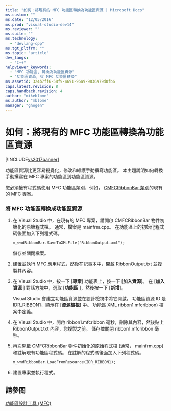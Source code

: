 ```yaml
---
title: "如何：將現有的 MFC 功能區轉換為功能區資源 | Microsoft Docs"
ms.custom: ""
ms.date: "12/05/2016"
ms.prod: "visual-studio-dev14"
ms.reviewer: ""
ms.suite: ""
ms.technology: 
  - "devlang-cpp"
ms.tgt_pltfrm: ""
ms.topic: "article"
dev_langs: 
  - "C++"
helpviewer_keywords: 
  - "MFC 功能區, 轉換為功能區資源"
  - "功能區資源, 從 MFC 功能區轉換"
ms.assetid: 324b7ff6-58f9-4691-96a9-9836a79d0fb6
caps.latest.revision: 8
caps.handback.revision: 4
author: "mikeblome"
ms.author: "mblome"
manager: "ghogen"
---
```

# 如何：將現有的 MFC 功能區轉換為功能區資源
[!INCLUDE[vs2017banner](../assembler/inline/includes/vs2017banner.md)]

功能區資源比更容易視覺化，修改和維護手動撰寫功能區。  本主題說明如何轉換手動撰寫在 MFC 專案的功能區到功能區資源。  
  
 您必須擁有程式碼使用 MFC 功能區類別，例如， [CMFCRibbonBar 類別](../mfc/reference/cmfcribbonbar-class.md)的現有的 MFC 專案。  
  
### 將 MFC 功能區轉換成功能區資源  
  
1.  在 Visual Studio 中，在現有的 MFC 專案，請開啟 CMFCRibbonBar 物件初始化的原始程式檔。  通常，檔案是 mainfrm.cpp。  在功能區上的初始化程式碼後面加入下列程式碼。  
  
    ```  
    m_wndRibbonBar.SaveToXMLFile("RibbonOutput.xml");  
    ```  
  
     儲存並關閉檔案。  
  
2.  建置並執行 MFC 應用程式，然後在記事本中，開啟 RibbonOutput.txt 並複製其內容。  
  
3.  在 Visual Studio 中，按一下 \[**專案**\] 功能表上，按一下 \[**加入資源**\]。  在 \[**加入資源** \] 對話方塊中，選取 \[**功能區** \]，然後按一下 \[**新增**\]。  
  
     Visual Studio 會建立功能區資源並在設計檢視中將它開啟。  功能區資源 ID 是 IDR\_RIBBON1，顯示在 \[**資源檢視**\] 中。  功能區 XML ribbon1.mfcribbon\) 檔案中定義。  
  
4.  在 Visual Studio 中，開啟 ribbon1.mfcribbon 毫秒，刪除其內容，然後貼上 RibbonOutput.txt 內容，您複製之前。  儲存並關閉 ribbon1.mfcribbon 毫秒。  
  
5.  再次開啟 CMFCRibbonBar 物件初始化的原始程式檔 \(通常， mainfrm.cpp\) 和註解現有功能區程式碼。  在註解的程式碼後面加入下列程式碼。  
  
    ```  
    m_wndRibbonBar.LoadFromResource(IDR_RIBBON1);  
    ```  
  
6.  建置專案並執行程式。  
  
## 請參閱  
 [功能區設計工具 \(MFC\)](../mfc/ribbon-designer-mfc.md)
